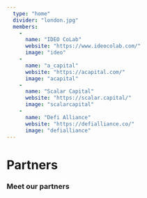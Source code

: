 ```yaml
---
  type: "home"
  divider: "london.jpg"
  members:
    - 
      name: "IDEO CoLab"
      website: "https://www.ideocolab.com/"
      image: "ideo"
    - 
      name: "a_capital"
      website: "https://acapital.com/"
      image: "acapital"
    - 
      name: "Scalar Capital"
      website: "https://scalar.capital/"
      image: "scalarcapital"
    - 
      name: "Defi Alliance"
      website: "https://defialliance.co/"
      image: "defialliance"
---
```


# Partners

### Meet our partners
